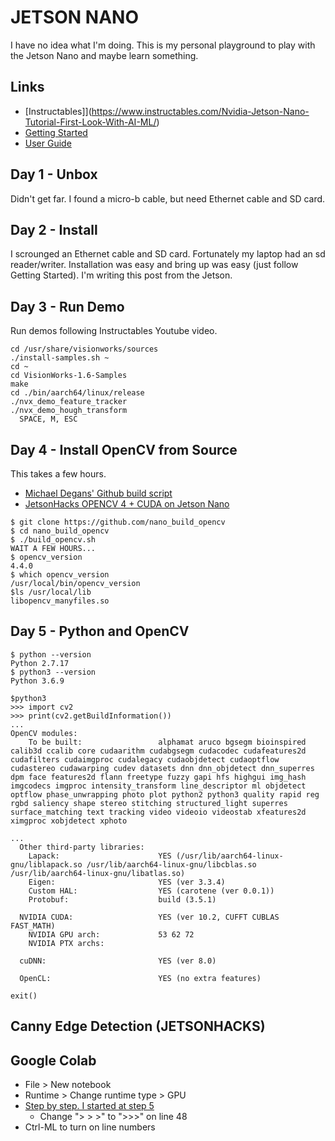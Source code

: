 JETSON NANO
===========

I have no idea what I'm doing.  This is my personal playground to play with 
the Jetson Nano and maybe learn something.

Links
-----

* [Instructables]](https://www.instructables.com/Nvidia-Jetson-Nano-Tutorial-First-Look-With-AI-ML/)
* [Getting Started](https://developer.nvidia.com/embedded/learn/get-started-jetson-nano-devkit)
* [User Guide](https://developer.nvidia.com/embedded/downloads#?search=Jetson%20Nano%20Developer%20Kit%20User%20Guide)


Day 1 - Unbox
-------------
Didn't get far. I found a micro-b cable, but need Ethernet cable and SD card.


Day 2 - Install
---------------
I scrounged an Ethernet cable and SD card.  Fortunately my laptop had an sd reader/writer.
Installation was easy and bring up was easy (just follow Getting Started). I'm writing
this post from the Jetson.


Day 3 - Run Demo
----------------
Run demos following Instructables Youtube video.

```
cd /usr/share/visionworks/sources
./install-samples.sh ~
cd ~
cd VisionWorks-1.6-Samples
make
cd ./bin/aarch64/linux/release
./nvx_demo_feature_tracker
./nvx_demo_hough_transform
  SPACE, M, ESC
```

Day 4 - Install OpenCV from Source
--------------------------
This takes a few hours.
 
* [Michael Degans' Github build script](https://github.com/mdegans/nano_build_opencv)
* [JetsonHacks OPENCV 4 + CUDA on Jetson Nano](https://jetsonhacks.com/2019/11/22/opencv-4-cuda-on-jetson-nano/)


```
$ git clone https://github.com/nano_build_opencv
$ cd nano_build_opencv
$ ./build_opencv.sh
WAIT A FEW HOURS...
$ opencv_version
4.4.0
$ which opencv_version
/usr/local/bin/opencv_version
$ls /usr/local/lib
libopencv_manyfiles.so
```

Day 5 - Python and OpenCV
-----------------

```
$ python --version
Python 2.7.17
$ python3 --version
Python 3.6.9

$python3
>>> import cv2
>>> print(cv2.getBuildInformation())
...
OpenCV modules:
    To be built:                 alphamat aruco bgsegm bioinspired calib3d ccalib core cudaarithm cudabgsegm cudacodec cudafeatures2d cudafilters cudaimgproc cudalegacy cudaobjdetect cudaoptflow cudastereo cudawarping cudev datasets dnn dnn_objdetect dnn_superres dpm face features2d flann freetype fuzzy gapi hfs highgui img_hash imgcodecs imgproc intensity_transform line_descriptor ml objdetect optflow phase_unwrapping photo plot python2 python3 quality rapid reg rgbd saliency shape stereo stitching structured_light superres surface_matching text tracking video videoio videostab xfeatures2d ximgproc xobjdetect xphoto

...
  Other third-party libraries:
    Lapack:                      YES (/usr/lib/aarch64-linux-gnu/liblapack.so /usr/lib/aarch64-linux-gnu/libcblas.so /usr/lib/aarch64-linux-gnu/libatlas.so)
    Eigen:                       YES (ver 3.3.4)
    Custom HAL:                  YES (carotene (ver 0.0.1))
    Protobuf:                    build (3.5.1)

  NVIDIA CUDA:                   YES (ver 10.2, CUFFT CUBLAS FAST_MATH)
    NVIDIA GPU arch:             53 62 72
    NVIDIA PTX archs:

  cuDNN:                         YES (ver 8.0)

  OpenCL:                        YES (no extra features)

exit()
```

Canny Edge Detection (JETSONHACKS)
----------------------------------


Google Colab
------------

* File > New notebook
* Runtime > Change runtime type > GPU
* [Step by step. I started at step 5](https://www.geeksforgeeks.org/how-to-run-cuda-c-c-on-jupyter-notebook-in-google-colaboratory/)
  * Change "> > >" to ">>>" on line 48
* Ctrl-ML to turn on line numbers
